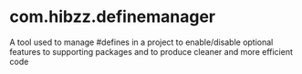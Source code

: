 # com.hibzz.definemanager
 A tool used to manage #defines in a project to enable/disable optional features to supporting packages and to produce cleaner and more efficient code
